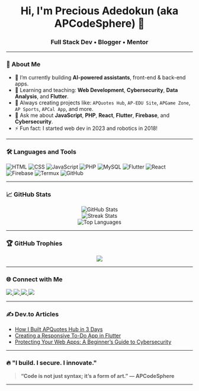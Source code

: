 <h1 align="center">Hi, I'm Precious Adedokun (aka APCodeSphere) 👋</h1>
<h3 align="center">Full Stack Dev • Blogger • Mentor</h3>

---

### 🚀 About Me

- 🔭 I’m currently building **AI-powered assistants**, front-end & back-end apps.
- 🌱 Learning and teaching: **Web Development**, **Cybersecurity**, **Data Analysis**, and **Flutter**.
- 🧠 Always creating projects like: `APQuotes Hub`, `AP-EDU Site`, `APGame Zone`, `AP Sports`, `APCal App`, and more.
- 💬 Ask me about **JavaScript**, **PHP**, **React**, **Flutter**, **Firebase**, and **Cybersecurity**.
- ⚡ Fun fact: I started web dev in 2023 and robotics in 2018!

---

### 🛠️ Languages and Tools

![HTML](https://img.shields.io/badge/HTML5-e34c26?style=for-the-badge&logo=html5&logoColor=white)
![CSS](https://img.shields.io/badge/CSS3-264de4?style=for-the-badge&logo=css3&logoColor=white)
![JavaScript](https://img.shields.io/badge/JavaScript-f0db4f?style=for-the-badge&logo=javascript&logoColor=black)
![PHP](https://img.shields.io/badge/PHP-777BB4?style=for-the-badge&logo=php&logoColor=white)
![MySQL](https://img.shields.io/badge/MySQL-00758F?style=for-the-badge&logo=mysql&logoColor=white)
![Flutter](https://img.shields.io/badge/Flutter-02569B?style=for-the-badge&logo=flutter&logoColor=white)
![React](https://img.shields.io/badge/React-61DBFB?style=for-the-badge&logo=react&logoColor=black)
![Firebase](https://img.shields.io/badge/Firebase-ffca28?style=for-the-badge&logo=firebase&logoColor=black)
![Termux](https://img.shields.io/badge/Termux-000000?style=for-the-badge&logo=termux&logoColor=white)
![GitHub](https://img.shields.io/badge/GitHub-181717?style=for-the-badge&logo=github&logoColor=white)

---

### 📈 GitHub Stats

<p align="center">
  <img src="https://github-readme-stats.vercel.app/api?username=apreezofficial&show_icons=true&theme=tokyonight&count_private=true" alt="GitHub Stats" />
  <br />
  <img src="https://github-readme-streak-stats.herokuapp.com/?user=apreezofficial&theme=tokyonight" alt="Streak Stats" />
  <br />
  <img src="https://github-readme-stats.vercel.app/api/top-langs/?username=apreezofficial&layout=compact&theme=tokyonight" alt="Top Languages" />
</p>

---

### 🏆 GitHub Trophies

<p align="center">
  <img src="https://github-profile-trophy.vercel.app/?username=apreezofficial&theme=radical&no-frame=true&no-bg=true&margin-w=4" />
</p>

---

### 🌐 Connect with Me

<p align="left">
  <a href="https://github.com/apreezofficial" target="_blank">
    <img src="https://img.shields.io/badge/GitHub-000000?style=for-the-badge&logo=github&logoColor=white" />
  </a>
  <a href="https://x.com/apcodesphere" target="_blank">
    <img src="https://img.shields.io/badge/Twitter-1DA1F2?style=for-the-badge&logo=twitter&logoColor=white" />
  </a>
  <a href="https://linkedin.com/in/apcodesphere" target="_blank">
    <img src="https://img.shields.io/badge/LinkedIn-0A66C2?style=for-the-badge&logo=linkedin&logoColor=white" />
  </a>
  <a href="mailto:apcodesphere@gmail.com">
    <img src="https://img.shields.io/badge/Email-D14836?style=for-the-badge&logo=gmail&logoColor=white" />
  </a>
</p>

---

### ✍️ Dev.to Articles

<!-- BLOG-POST-LIST:START -->
<!-- Replace with GitHub Action integration for auto updates -->
- [How I Built APQuotes Hub in 3 Days](https://dev.to/)
- [Creating a Responsive To-Do App in Flutter](https://dev.to/)
- [Protecting Your Web Apps: A Beginner’s Guide to Cybersecurity](https://dev.to/)
<!-- BLOG-POST-LIST:END -->

---

### 🔥 "I build. I secure. I innovate."

> **“Code is not just syntax; it’s a form of art.” — APCodeSphere**

---
